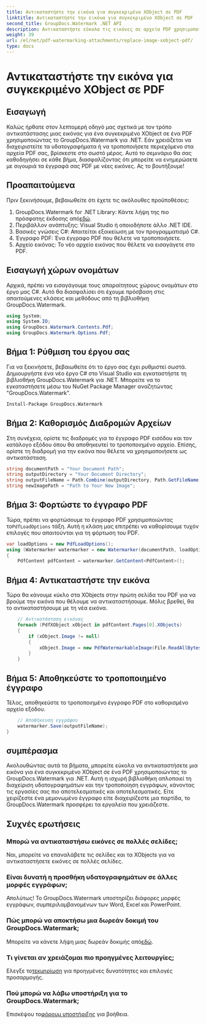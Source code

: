```yaml
---
title: Αντικαταστήστε την εικόνα για συγκεκριμένο XObject σε PDF
linktitle: Αντικαταστήστε την εικόνα για συγκεκριμένο XObject σε PDF
second_title: GroupDocs.Watermark .NET API
description: Αντικαταστήστε εύκολα τις εικόνες σε αρχεία PDF χρησιμοποιώντας το GroupDocs.Watermark για .NET με αυτόν τον οδηγό βήμα προς βήμα. Ιδανικό για αποτελεσματική διαχείριση περιεχομένου PDF.
weight: 39
url: /el/net/pdf-watermarking-attachments/replace-image-xobject-pdf/
type: docs
---
```

# Αντικαταστήστε την εικόνα για συγκεκριμένο XObject σε PDF

## Εισαγωγή
Καλώς ήρθατε στον λεπτομερή οδηγό μας σχετικά με τον τρόπο αντικατάστασης μιας εικόνας για ένα συγκεκριμένο XObject σε ένα PDF χρησιμοποιώντας το GroupDocs.Watermark για .NET. Εάν χρειάζεται να διαχειριστείτε τα υδατογραφήματα ή να τροποποιήσετε περιεχόμενο στα αρχεία PDF σας, βρίσκεστε στο σωστό μέρος. Αυτό το σεμινάριο θα σας καθοδηγήσει σε κάθε βήμα, διασφαλίζοντας ότι μπορείτε να ενημερώσετε με σιγουριά τα έγγραφά σας PDF με νέες εικόνες. Ας το βουτήξουμε!
## Προαπαιτούμενα
Πριν ξεκινήσουμε, βεβαιωθείτε ότι έχετε τις ακόλουθες προϋποθέσεις:
1.  GroupDocs.Watermark for .NET Library: Κάντε λήψη της πιο πρόσφατης έκδοσης από[εδώ](https://releases.groupdocs.com/Watermark/net/).
2. Περιβάλλον ανάπτυξης: Visual Studio ή οποιοδήποτε άλλο .NET IDE.
3. Βασικές γνώσεις C#: Απαιτείται εξοικείωση με τον προγραμματισμό C#.
4. Έγγραφο PDF: Ένα έγγραφο PDF που θέλετε να τροποποιήσετε.
5. Αρχείο εικόνας: Το νέο αρχείο εικόνας που θέλετε να εισαγάγετε στο PDF.

## Εισαγωγή χώρων ονομάτων
Αρχικά, πρέπει να εισαγάγουμε τους απαραίτητους χώρους ονομάτων στο έργο μας C#. Αυτό θα διασφαλίσει ότι έχουμε πρόσβαση στις απαιτούμενες κλάσεις και μεθόδους από τη βιβλιοθήκη GroupDocs.Watermark.
```csharp
using System;
using System.IO;
using GroupDocs.Watermark.Contents.Pdf;
using GroupDocs.Watermark.Options.Pdf;
```
## Βήμα 1: Ρύθμιση του έργου σας
Για να ξεκινήσετε, βεβαιωθείτε ότι το έργο σας έχει ρυθμιστεί σωστά. Δημιουργήστε ένα νέο έργο C# στο Visual Studio και εγκαταστήστε τη βιβλιοθήκη GroupDocs.Watermark για .NET. Μπορείτε να το εγκαταστήσετε μέσω του NuGet Package Manager αναζητώντας "GroupDocs.Watermark".
```sh
Install-Package GroupDocs.Watermark
```
## Βήμα 2: Καθορισμός Διαδρομών Αρχείων
Στη συνέχεια, ορίστε τις διαδρομές για το έγγραφο PDF εισόδου και τον κατάλογο εξόδου όπου θα αποθηκευτεί το τροποποιημένο αρχείο. Επίσης, ορίστε τη διαδρομή για την εικόνα που θέλετε να χρησιμοποιήσετε ως αντικατάσταση.
```csharp
string documentPath = "Your Document Path";
string outputDirectory = "Your Document Directory";
string outputFileName = Path.Combine(outputDirectory, Path.GetFileName(documentPath));
string newImagePath = "Path to Your New Image";
```
## Βήμα 3: Φορτώστε το έγγραφο PDF
 Τώρα, πρέπει να φορτώσουμε το έγγραφο PDF χρησιμοποιώντας το`PdfLoadOptions` τάξη. Αυτή η κλάση μας επιτρέπει να καθορίσουμε τυχόν επιλογές που απαιτούνται για τη φόρτωση του PDF.
```csharp
var loadOptions = new PdfLoadOptions();
using (Watermarker watermarker = new Watermarker(documentPath, loadOptions))
{
    PdfContent pdfContent = watermarker.GetContent<PdfContent>();
```
## Βήμα 4: Αντικαταστήστε την εικόνα
Τώρα θα κάνουμε κύκλο στα XObjects στην πρώτη σελίδα του PDF για να βρούμε την εικόνα που θέλουμε να αντικαταστήσουμε. Μόλις βρεθεί, θα το αντικαταστήσουμε με τη νέα εικόνα.
```csharp
    // Αντικατάσταση εικόνας
    foreach (PdfXObject xObject in pdfContent.Pages[0].XObjects)
    {
        if (xObject.Image != null)
        {
            xObject.Image = new PdfWatermarkableImage(File.ReadAllBytes(newImagePath));
        }
    }
```
## Βήμα 5: Αποθηκεύστε το τροποποιημένο έγγραφο
Τέλος, αποθηκεύστε το τροποποιημένο έγγραφο PDF στο καθορισμένο αρχείο εξόδου.
```csharp
    // Αποθήκευση εγγράφου
    watermarker.Save(outputFileName);
}
```

## συμπέρασμα
Ακολουθώντας αυτά τα βήματα, μπορείτε εύκολα να αντικαταστήσετε μια εικόνα για ένα συγκεκριμένο XObject σε ένα PDF χρησιμοποιώντας το GroupDocs.Watermark για .NET. Αυτή η ισχυρή βιβλιοθήκη απλοποιεί τη διαχείριση υδατογραφημάτων και την τροποποίηση εγγράφων, κάνοντας τις εργασίες σας πιο αποτελεσματικές και αποτελεσματικές. Είτε χειρίζεστε ένα μεμονωμένο έγγραφο είτε διαχειρίζεστε μια παρτίδα, το GroupDocs.Watermark προσφέρει τα εργαλεία που χρειάζεστε.
## Συχνές ερωτήσεις
### Μπορώ να αντικαταστήσω εικόνες σε πολλές σελίδες;
Ναι, μπορείτε να επαναλάβετε τις σελίδες και τα XObjects για να αντικαταστήσετε εικόνες σε πολλές σελίδες.
### Είναι δυνατή η προσθήκη υδατογραφημάτων σε άλλες μορφές εγγράφων;
Απολύτως! Το GroupDocs.Watermark υποστηρίζει διάφορες μορφές εγγράφων, συμπεριλαμβανομένων των Word, Excel και PowerPoint.
### Πώς μπορώ να αποκτήσω μια δωρεάν δοκιμή του GroupDocs.Watermark;
 Μπορείτε να κάνετε λήψη μιας δωρεάν δοκιμής από[εδώ](https://releases.groupdocs.com/).
### Τι γίνεται αν χρειάζομαι πιο προηγμένες λειτουργίες;
 Ελεγξε το[τεκμηρίωση](https://tutorials.groupdocs.com/Watermark/net/) για προηγμένες δυνατότητες και επιλογές προσαρμογής.
### Πού μπορώ να λάβω υποστήριξη για το GroupDocs.Watermark;
 Επισκέψου το[φόρουμ υποστήριξης](https://forum.groupdocs.com/c/watermark/19) για βοήθεια.